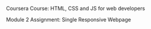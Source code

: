 Coursera Course:
HTML, CSS and JS for web developers

Module 2 Assignment:
Single Responsive Webpage